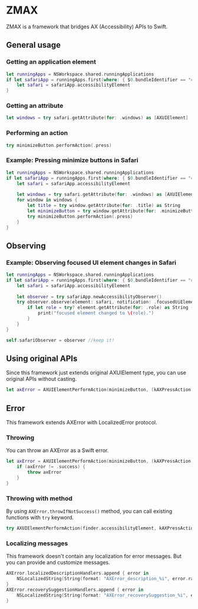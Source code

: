 # ZMAX

ZMAX is a framework that bridges AX (Accessibility) APIs to Swift.

## General usage

### Getting an application element

```swift
let runningApps = NSWorkspace.shared.runningApplications
if let safariApp = runningApps.first(where: { $0.bundleIdentifier == "com.apple.Safari" }) {
	let safari = safariApp.accessibilityElement
}
```

### Getting an attribute

```swift
let windows = try safari.getAttribute(for: .windows) as [AXUIElement]
```

### Performing an action

```swift
try minimizeButton.performAction(.press)
```

### Example: Pressing minimize buttons in Safari

```swift
let runningApps = NSWorkspace.shared.runningApplications
if let safariApp = runningApps.first(where: { $0.bundleIdentifier == "com.apple.Safari" }) {
	let safari = safariApp.accessibilityElement
	
	let windows = try safari.getAttribute(for: .windows) as [AXUIElement]
	for window in windows {
		let title = try window.getAttribute(for: .title) as String
		let minimizeButton = try window.getAttribute(for: .minimizeButton) as AXUIElement
		try minimizeButton.performAction(.press)
	}
}
```

## Observing

### Example: Observing focused UI element changes in Safari

```swift
let runningApps = NSWorkspace.shared.runningApplications
if let safariApp = runningApps.first(where: { $0.bundleIdentifier == "com.apple.Safari" }) {
	let safari = safariApp.accessibilityElement
	
	let observer = try safariApp.newAccessibilityObserver()
	try observer.observe(element: safari, notification: .focusedUiElementChanged) { element, changes in
		if let role = try? element.getAttribute(for: .role) as String {
			print("focused element changed to \(role).")
		}
	}
}

self.safariObserver = observer //keep it!
```
## Using original APIs

Since this framework just extends original AXUIElement type, you can use original APIs without casting.

```swift
let axError = AXUIElementPerformAction(minimizeButton, (kAXPressAction as CFString))
```
## Error

This framework extends AXError with LocalizedError protocol.

### Throwing

You can throw an AXError as a Swift error.

```swift
let axError = AXUIElementPerformAction(minimizeButton, (kAXPressAction as CFString))
	if (axError != .success) {
		throw axError
	}
}
```
### Throwing with method

By using `AXError.throwIfNotSuccess()` method, you can call existing functions with `try` keyword.

```swift
try AXUIElementPerformAction(finder.accessibilityElement, kAXPressAction as CFString).throwIfNotSuccess()
```

### Localizing messages

This framework doesn't contain any localization for error messages. But you can provide and customize messages.

```swift
AXError.localizedDescriptionHandlers.append { error in
	NSLocalizedString(String(format: "AXError_description_%i", error.rawValue), comment: "")
}
AXError.recoverySuggestionHandlers.append { error in
	NSLocalizedString(String(format: "AXError_recoverySuggestion_%i", error.rawValue), comment: "")
}
```
